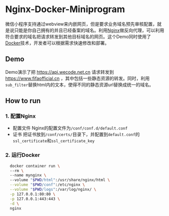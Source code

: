 # Nginx-Docker-Miniprogram

微信小程序支持通过webview来内嵌网页，但是要求业务域名预先审核配置，就是说只能是你自己拥有的并且已经备案的域名。利用[Nginx](https://nginx.org/)做反向代理，可以利用符合要求的域名把请求转发到其他目标域名的网页。这个Demo同时使用了[Docker](https://www.docker.org)技术，开发者可以根据需求快速修改和部署。

## Demo
Demo演示了把 https://api.wecode.net.cn 请求转发到 https://www.fifaofficial.cn ，其中包括一些静态资源的转发。同时，利用`sub_filter`替换html内的文本，使得不同的静态资源url替换成统一的域名。

## How to run
### 1. 配置Nginx
  * 配置文件
    Nginx的配置文件为`/conf/conf.d/default.conf`
  * 证书 
    把证书放到`/conf/certs/`目录下，并配置到`default.conf`的`ssl_certificate`和`ssl_certificate_key`

### 2. 运行Docker
  ``` bash
    docker container run \ 
    --rm \  
    --name mynginx \  
    --volume "$PWD/html":/usr/share/nginx/html \
    --volume "$PWD/conf":/etc/nginx \
    --volume "$PWD/logs":/var/log/nginx/ \
    -p 127.0.0.1:80:80 \
    -p 127.0.0.1:443:443 \
    -d \
    nginx
  ```